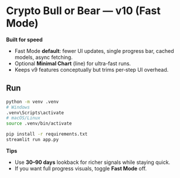 # Crypto Bull or Bear — v10 (Fast Mode)

**Built for speed**  
- Fast Mode **default**: fewer UI updates, single progress bar, cached models, async fetching.
- Optional **Minimal Chart** (line) for ultra-fast runs.
- Keeps v9 features conceptually but trims per‑step UI overhead.

## Run
```bash
python -m venv .venv
# Windows
.venv\Scripts\activate
# macOS/Linux
source .venv/bin/activate

pip install -r requirements.txt
streamlit run app.py
```

**Tips**
- Use **30–90 days** lookback for richer signals while staying quick.
- If you want full progress visuals, toggle **Fast Mode** off.